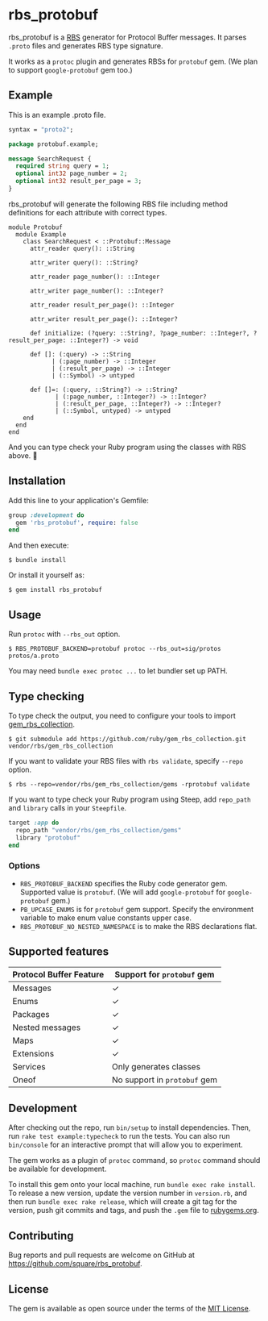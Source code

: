 # rbs_protobuf

rbs_protobuf is a [RBS](https://github.com/ruby/rbs) generator for Protocol Buffer messages. It parses `.proto` files and generates RBS type signature.

It works as a `protoc` plugin and generates RBSs for `protobuf` gem. (We plan to support `google-protobuf` gem too.)

## Example

This is an example .proto file.

```proto
syntax = "proto2";

package protobuf.example;

message SearchRequest {
  required string query = 1;
  optional int32 page_number = 2;
  optional int32 result_per_page = 3;
}
```

rbs_protobuf will generate the following RBS file including method definitions for each attribute with correct types. 

```rbs
module Protobuf
  module Example
    class SearchRequest < ::Protobuf::Message
      attr_reader query(): ::String

      attr_writer query(): ::String?

      attr_reader page_number(): ::Integer

      attr_writer page_number(): ::Integer?

      attr_reader result_per_page(): ::Integer

      attr_writer result_per_page(): ::Integer?

      def initialize: (?query: ::String?, ?page_number: ::Integer?, ?result_per_page: ::Integer?) -> void

      def []: (:query) -> ::String
            | (:page_number) -> ::Integer
            | (:result_per_page) -> ::Integer
            | (::Symbol) -> untyped

      def []=: (:query, ::String?) -> ::String?
             | (:page_number, ::Integer?) -> ::Integer?
             | (:result_per_page, ::Integer?) -> ::Integer?
             | (::Symbol, untyped) -> untyped
    end
  end
end
```

And you can type check your Ruby program using the classes with RBS above. 💪

## Installation

Add this line to your application's Gemfile:

```ruby
group :development do
  gem 'rbs_protobuf', require: false
end
```

And then execute:

    $ bundle install

Or install it yourself as:

    $ gem install rbs_protobuf

## Usage

Run `protoc` with `--rbs_out` option.

    $ RBS_PROTOBUF_BACKEND=protobuf protoc --rbs_out=sig/protos protos/a.proto

You may need `bundle exec protoc ...` to let bundler set up PATH.

## Type checking

To type check the output, you need to configure your tools to import [gem_rbs_collection](https://github.com/ruby/gem_rbs_collection).

    $ git submodule add https://github.com/ruby/gem_rbs_collection.git vendor/rbs/gem_rbs_collection

If you want to validate your RBS files with `rbs validate`, specify `--repo` option.

    $ rbs --repo=vendor/rbs/gem_rbs_collection/gems -rprotobuf validate

If you want to type check your Ruby program using Steep, add `repo_path` and `library` calls in your `Steepfile`.

```ruby
target :app do
  repo_path "vendor/rbs/gem_rbs_collection/gems"
  library "protobuf"
end
```

### Options

* `RBS_PROTOBUF_BACKEND` specifies the Ruby code generator gem. Supported value is `protobuf`. (We will add `google-protobuf` for `google-protobuf` gem.)
* `PB_UPCASE_ENUMS` is for `protobuf` gem support. Specify the environment variable to make enum value constants upper case.
* `RBS_PROTOBUF_NO_NESTED_NAMESPACE` is to make the RBS declarations flat.

## Supported features

| Protocol Buffer Feature | Support for `protobuf` gem |
|-------------------------|----------------------------|
| Messages                | ✓                          |
| Enums                   | ✓                          |
| Packages                | ✓                          |
| Nested messages         | ✓                          |
| Maps                    | ✓                          |
| Extensions              | ✓                          |
| Services                | Only generates classes     |
| Oneof                   | No support in `protobuf` gem |

## Development

After checking out the repo, run `bin/setup` to install dependencies. Then, run `rake test example:typecheck` to run the tests. You can also run `bin/console` for an interactive prompt that will allow you to experiment.

The gem works as a plugin of `protoc` command, so `protoc` command should be available for development.

To install this gem onto your local machine, run `bundle exec rake install`. To release a new version, update the version number in `version.rb`, and then run `bundle exec rake release`, which will create a git tag for the version, push git commits and tags, and push the `.gem` file to [rubygems.org](https://rubygems.org).

## Contributing

Bug reports and pull requests are welcome on GitHub at https://github.com/square/rbs_protobuf.


## License

The gem is available as open source under the terms of the [MIT License](https://opensource.org/licenses/MIT).
